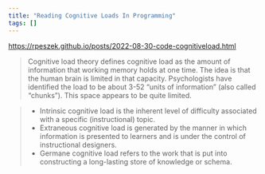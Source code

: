 ```yaml
---
title: "Reading Cognitive Loads In Programming"
tags: []
---
```

https://rpeszek.github.io/posts/2022-08-30-code-cognitiveload.html

> Cognitive load theory defines cognitive load as the amount of information that working memory holds at one time. The idea is that the human brain is limited in that capacity. Psychologists have identified the load to be about 3-52 “units of information” (also called “chunks”). This space appears to be quite limited.

> * Intrinsic cognitive load is the inherent level of difficulty associated with a specific (instructional) topic.
> * Extraneous cognitive load is generated by the manner in which information is presented to learners and is under the control of instructional designers.
> * Germane cognitive load refers to the work that is put into constructing a long-lasting store of knowledge or schema.

